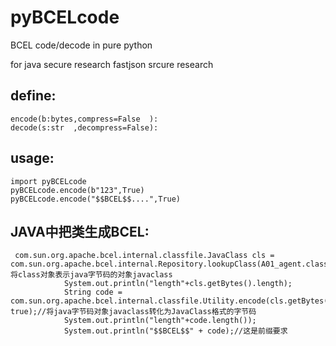 # pyBCELcode
BCEL code/decode in pure python

for java secure research
fastjson srcure research



## define:

```
encode(b:bytes,compress=False  ):
decode(s:str  ,decompress=False):
```

## usage:
```
import pyBCELcode
pyBCELcode.encode(b"123",True)
pyBCELcode.encode("$$BCEL$$....",True)

```


## JAVA中把类生成BCEL:
```
 com.sun.org.apache.bcel.internal.classfile.JavaClass cls = com.sun.org.apache.bcel.internal.Repository.lookupClass(A01_agent.class);//将class对象表示java字节码的对象javaclass
            System.out.println("length"+cls.getBytes().length);
            String code = com.sun.org.apache.bcel.internal.classfile.Utility.encode(cls.getBytes(), true);//将java字节码对象javaclass转化为JavaClass格式的字节码
            System.out.println("length"+code.length());
            System.out.println("$$BCEL$$" + code);//这是前缀要求
```
